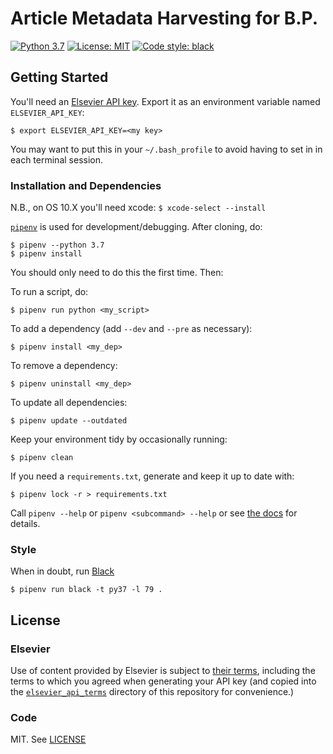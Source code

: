# Article Metadata Harvesting for B.P.

[![Python 3.7](https://img.shields.io/badge/python-3.7-yellow.svg)](https://img.shields.io/badge/python-3.7-yellow.svg)
[![License: MIT](https://img.shields.io/badge/license-MIT-green.svg)](LICENSE)
[![Code style: black](https://img.shields.io/badge/code%20style-black-000000.svg)](https://github.com/ambv/black)

## Getting Started

You'll need an [Elsevier API key](https://dev.elsevier.com/apikey/manage). Export it as an environment variable named `ELSEVIER_API_KEY`:

```
$ export ELSEVIER_API_KEY=<my key>
```

You may want to put this in your `~/.bash_profile` to avoid having to set in in each terminal session.

### Installation and Dependencies

N.B., on OS 10.X you'll need xcode: `$ xcode-select --install`

[`pipenv`](https://github.com/pypa/pipenv#installation) is used for development/debugging. After cloning, do:
```
$ pipenv --python 3.7
$ pipenv install
```
You should only need to do this the first time. Then:

To run a script, do:
```
$ pipenv run python <my_script>
```
To add a dependency (add `--dev` and `--pre` as necessary):
```
$ pipenv install <my_dep>
```
To remove a dependency:
```
$ pipenv uninstall <my_dep>
```
To update all dependencies:
```
$ pipenv update --outdated
```
Keep your environment tidy by occasionally running:
```
$ pipenv clean
```
If you need a `requirements.txt`, generate and keep it up to date with:
```
$ pipenv lock -r > requirements.txt
```

Call `pipenv --help` or `pipenv <subcommand> --help` or see [the docs](https://github.com/pypa/pipenv#-usage) for details.

### Style

When in doubt, run [Black](https://black.readthedocs.io/en/stable/index.html)

```
$ pipenv run black -t py37 -l 79 .
```

## License

### Elsevier

Use of content provided by Elsevier is subject to [their terms](https://www.elsevier.com/legal/elsevier-website-terms-and-conditions), including the terms to which you agreed when generating your API key (and copied into the [`elsevier_api_terms`](elsevier_api_terms) directory of this repository for convenience.)

### Code

MIT. See [LICENSE](LICENSE)
